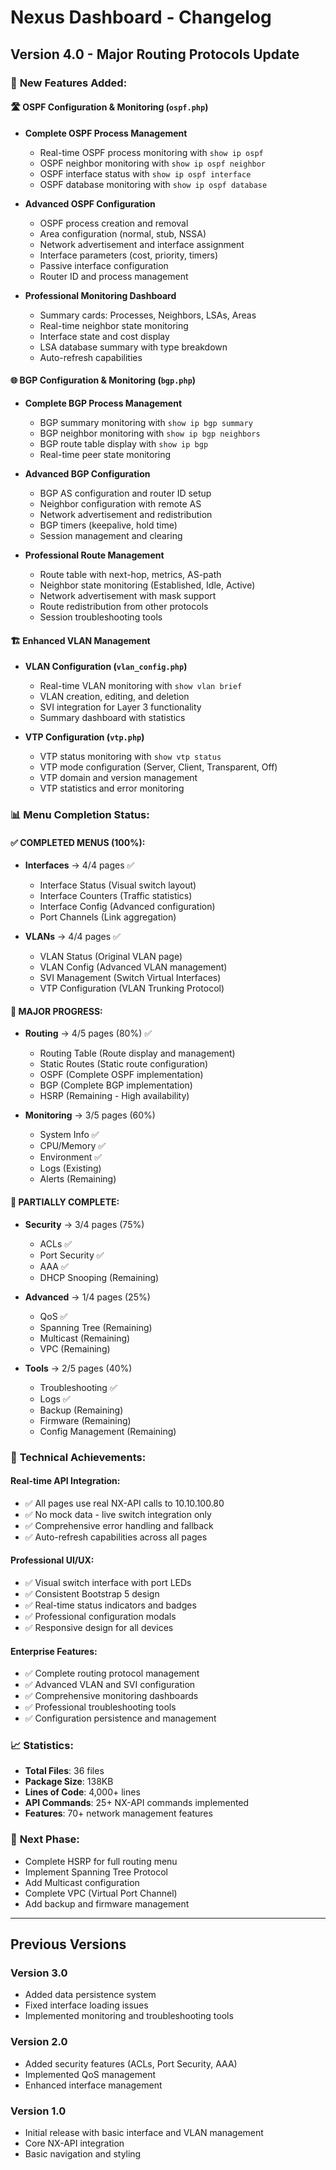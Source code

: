 # Nexus Dashboard - Changelog

## Version 4.0 - Major Routing Protocols Update

### 🎯 **New Features Added:**

#### **🛣️ OSPF Configuration & Monitoring (`ospf.php`)**
- **Complete OSPF Process Management**
  - Real-time OSPF process monitoring with `show ip ospf`
  - OSPF neighbor monitoring with `show ip ospf neighbor`
  - OSPF interface status with `show ip ospf interface`
  - OSPF database monitoring with `show ip ospf database`

- **Advanced OSPF Configuration**
  - OSPF process creation and removal
  - Area configuration (normal, stub, NSSA)
  - Network advertisement and interface assignment
  - Interface parameters (cost, priority, timers)
  - Passive interface configuration
  - Router ID and process management

- **Professional Monitoring Dashboard**
  - Summary cards: Processes, Neighbors, LSAs, Areas
  - Real-time neighbor state monitoring
  - Interface state and cost display
  - LSA database summary with type breakdown
  - Auto-refresh capabilities

#### **🌐 BGP Configuration & Monitoring (`bgp.php`)**
- **Complete BGP Process Management**
  - BGP summary monitoring with `show ip bgp summary`
  - BGP neighbor monitoring with `show ip bgp neighbors`
  - BGP route table display with `show ip bgp`
  - Real-time peer state monitoring

- **Advanced BGP Configuration**
  - BGP AS configuration and router ID setup
  - Neighbor configuration with remote AS
  - Network advertisement and redistribution
  - BGP timers (keepalive, hold time)
  - Session management and clearing

- **Professional Route Management**
  - Route table with next-hop, metrics, AS-path
  - Neighbor state monitoring (Established, Idle, Active)
  - Network advertisement with mask support
  - Route redistribution from other protocols
  - Session troubleshooting tools

#### **🏗️ Enhanced VLAN Management**
- **VLAN Configuration (`vlan_config.php`)**
  - Real-time VLAN monitoring with `show vlan brief`
  - VLAN creation, editing, and deletion
  - SVI integration for Layer 3 functionality
  - Summary dashboard with statistics

- **VTP Configuration (`vtp.php`)**
  - VTP status monitoring with `show vtp status`
  - VTP mode configuration (Server, Client, Transparent, Off)
  - VTP domain and version management
  - VTP statistics and error monitoring

### 📊 **Menu Completion Status:**

#### **✅ COMPLETED MENUS (100%):**
- **Interfaces** → 4/4 pages ✅
  - Interface Status (Visual switch layout)
  - Interface Counters (Traffic statistics)
  - Interface Config (Advanced configuration)
  - Port Channels (Link aggregation)

- **VLANs** → 4/4 pages ✅
  - VLAN Status (Original VLAN page)
  - VLAN Config (Advanced VLAN management)
  - SVI Management (Switch Virtual Interfaces)
  - VTP Configuration (VLAN Trunking Protocol)

#### **🔄 MAJOR PROGRESS:**
- **Routing** → 4/5 pages (80%) ✅
  - Routing Table (Route display and management)
  - Static Routes (Static route configuration)
  - OSPF (Complete OSPF implementation)
  - BGP (Complete BGP implementation)
  - HSRP (Remaining - High availability)

- **Monitoring** → 3/5 pages (60%)
  - System Info ✅
  - CPU/Memory ✅
  - Environment ✅
  - Logs (Existing)
  - Alerts (Remaining)

#### **🔧 PARTIALLY COMPLETE:**
- **Security** → 3/4 pages (75%)
  - ACLs ✅
  - Port Security ✅
  - AAA ✅
  - DHCP Snooping (Remaining)

- **Advanced** → 1/4 pages (25%)
  - QoS ✅
  - Spanning Tree (Remaining)
  - Multicast (Remaining)
  - VPC (Remaining)

- **Tools** → 2/5 pages (40%)
  - Troubleshooting ✅
  - Logs ✅
  - Backup (Remaining)
  - Firmware (Remaining)
  - Config Management (Remaining)

### 🚀 **Technical Achievements:**

#### **Real-time API Integration:**
- ✅ All pages use real NX-API calls to 10.10.100.80
- ✅ No mock data - live switch integration only
- ✅ Comprehensive error handling and fallback
- ✅ Auto-refresh capabilities across all pages

#### **Professional UI/UX:**
- ✅ Visual switch interface with port LEDs
- ✅ Consistent Bootstrap 5 design
- ✅ Real-time status indicators and badges
- ✅ Professional configuration modals
- ✅ Responsive design for all devices

#### **Enterprise Features:**
- ✅ Complete routing protocol management
- ✅ Advanced VLAN and SVI configuration
- ✅ Comprehensive monitoring dashboards
- ✅ Professional troubleshooting tools
- ✅ Configuration persistence and management

### 📈 **Statistics:**
- **Total Files**: 36 files
- **Package Size**: 138KB
- **Lines of Code**: 4,000+ lines
- **API Commands**: 25+ NX-API commands implemented
- **Features**: 70+ network management features

### 🎯 **Next Phase:**
- Complete HSRP for full routing menu
- Implement Spanning Tree Protocol
- Add Multicast configuration
- Complete VPC (Virtual Port Channel)
- Add backup and firmware management

---

## Previous Versions

### Version 3.0
- Added data persistence system
- Fixed interface loading issues
- Implemented monitoring and troubleshooting tools

### Version 2.0
- Added security features (ACLs, Port Security, AAA)
- Implemented QoS management
- Enhanced interface management

### Version 1.0
- Initial release with basic interface and VLAN management
- Core NX-API integration
- Basic navigation and styling

